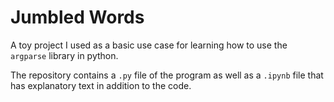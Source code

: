 # Jumbled Words
A toy project I used as a basic use case for learning how to use the `argparse` library in python. 

The repository contains a `.py` file of the program as well as a `.ipynb` file that has explanatory text in addition to the code. 
